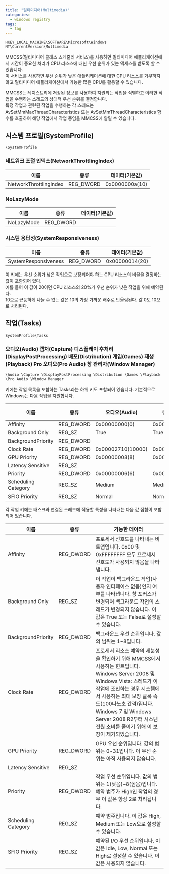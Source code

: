 ```yaml
---
title: "멀티미디어(Multimedia)"
categories:
  - windows registry
tags:
  - tag
---
```

```
HKEY_LOCAL_MACHINE\SOFTWARE\Microsoft\Windows NT\CurrentVersion\Multimedia
```
MMCSS(멀티미디어 클래스 스케줄러 서비스)를 사용하면 멀티미디어 애플리케이션에서 시간이 중요한 처리가 CPU 리소스에 대한 우선 순위가 있는 액세스를 받도록 할 수 있습니다.  
이 서비스를 사용하면 우선 순위가 낮은 애플리케이션에 대한 CPU 리소스를 거부하지 않고 멀티미디어 애플리케이션에서 가능한 많은 CPU를 활용할 수 있습니다.

MMCSS는 레지스트리에 저장된 정보를 사용하여 지원되는 작업을 식별하고 이러한 작업을 수행하는 스레드의 상대적 우선 순위를 결정합니다.  
특정 작업과 관련된 작업을 수행하는 각 스레드는 AvSetMmMaxThreadCharacteristics 또는 AvSetMmThreadCharacteristics 함수를 호출하여 해당 작업에서 작업 중임을 MMCSS에 알릴 수 있습니다.

## 시스템 프로필(SystemProfile)
`\SystemProfile`
### 네트워크 조절 인덱스(NetworkThrottlingIndex)

|이름|종류|데이터(기본값)|
|---|---|---|
|NetworkThrottlingIndex|REG_DWORD|0x0000000a(10)|

### NoLazyMode

|이름|종류|데이터(기본값)|
|---|---|---|
|NoLazyMode|REG_DWORD||

### 시스템 응답성(SystemResponsiveness)

|이름|종류|데이터(기본값)|
|---|---|---|
|SystemResponsiveness|REG_DWORD|0x00000014(20)|

이 키에는 우선 순위가 낮은 작업으로 보장되어야 하는 CPU 리소스의 비율을 결정하는 값이 포함되어 있다.  
예를 들어 이 값이 20이면 CPU 리소스의 20%가 우선 순위가 낮은 작업을 위해 예약된다.  
10으로 균등하게 나눌 수 없는 값은 10의 가장 가까운 배수로 반올림된다. 값 0도 10으로 처리된다.

## 작업(Tasks)
```
SystemProfile\Tasks
```
### 오디오(Audio) 캡처(Capture) 디스플레이 후처리(DisplayPostProcessing) 배포(Distribution) 게임(Games) 재생(Playback) Pro 오디오(Pro Audio) 창 관리자(Window Manager)
```
\Audio \Capture \DisplayPostProcessing \Distribution \Games \Playback \Pro Audio \Window Manager
```
키에는 작업 목록을 포함하는 Tasks라는 하위 키도 포함되어 있습니다. 기본적으로 Windows는 다음 작업을 지원합니다.

이름|종류|오디오(Audio)|캡처(Capture)|디스플레이 후처리(DisplayPostProcessing)|배포(Distribution)|게임(Games)|재생(Playback)|Pro 오디오(Pro Audio)|창 관리자(Window Manager)
---|---|---|---|---|---|---|---|---|---
Affinity|REG_DWORD|0x00000000(0)|0x00000000(0)|0x00000000(0)|0x00000000(0)|0x00000000(0)|0x00000000(0)|0x00000000(0)|0x00000000(0)
Background Only|REG_SZ|True|True|True|True|False|False|False|True
BackgroundPriority|REG_DWORD|||0x00000008(8)|||0x00000004(4)||
Clock Rate|REG_DWORD|0x00002710(10000)|0x00002710(10000)|0x00002710(10000)|0x00002710(10000)|0x00002710(10000)|0x00002710(10000)|0x00002710(10000)|0x00002710(10000)
GPU Priority|REG_DWORD|0x00000008(8)|0x00000008(8)|0x00000008(8)|0x00000008(8)|0x00000008(8)|0x00000008(8)|0x00000008(8)|0x00000008(8)
Latency Sensitive|REG_SZ||||||||
Priority|REG_DWORD|0x00000006(6)|0x00000005(5)|0x00000008(8)|0x00000004(4)|0x00000002(2)|0x00000003(3)|0x00000001(1)|0x00000005(5)
Scheduling Category|REG_SZ|Medium|Medium|High|Medium|Medium|Medium|High|Medium
SFIO Priority|REG_SZ|Normal|Normal|Normal|Normal|Normal|Normal|Normal|Normal

각 작업 키에는 태스크와 연결된 스레드에 적용할 특성을 나타내는 다음 값 집합이 포함되어 있습니다.

이름|종류|가능한 데이터|
---|---|---|
Affinity|REG_DWORD|프로세서 선호도를 나타내는 비트맵입니다. 0x00 및 0xFFFFFFFF 모두 프로세서 선호도가 사용되지 않음을 나타냅니다.
Background Only|REG_SZ|이 작업이 백그라운드 작업(사용자 인터페이스 없음)인지 여부를 나타냅니다. 창 포커스가 변경되어 백그라운드 작업의 스레드가 변경되지 않습니다. 이 값은 True 또는 False로 설정할 수 있습니다.
BackgroundPriority|REG_DWORD|백그라운드 우선 순위입니다. 값의 범위는 1~8입니다.
Clock Rate|REG_DWORD|프로세서 리소스 예약의 세분성을 확인하기 위해 MMCSS에서 사용하는 힌트입니다. Windows Server 2008 및 Windows Vista: 스레드가 이 작업에 조인하는 경우 시스템에서 사용하는 최대 보장 클록 속도(100나노초 간격)입니다. Windows 7 및 Windows Server 2008 R2부터 시스템 전원 소비를 줄이기 위해 이 보장이 제거되었습니다.
GPU Priority|REG_DWORD|GPU 우선 순위입니다. 값의 범위는 0-31입니다. 이 우선 순위는 아직 사용되지 않습니다.
Latency Sensitive|REG_SZ|
Priority|REG_DWORD|작업 우선 순위입니다. 값의 범위는 1(낮음)~8(높음)입니다. 예약 범주가 High인 작업의 경우 이 값은 항상 2로 처리됩니다.
Scheduling Category|REG_SZ|예약 범주입니다. 이 값은 High, Medium 또는 Low으로 설정할 수 있습니다.
SFIO Priority|REG_SZ|예약된 I/O 우선 순위입니다. 이 값은 Idle, Low, Normal 또는 High로 설정할 수 있습니다. 이 값은 사용되지 않습니다.
